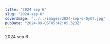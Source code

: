 ```yaml
---
title: "2024 sep 6"
slug: "2024-sep-6"
coverImage: "../../images/2024-sep-6-QyOT.jpg"
pubDate: "2024-09-06T05:42:05.323Z"
---
```


2024 sep 6

